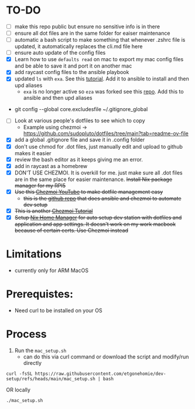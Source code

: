 # TO-DO
- [ ] make this repo public but ensure no sensitive info is in there
- [ ] ensure all dot files are in the same folder for eaiser maintenance
- [ ] automatic a bash script to make something that whenever .zshrc file is updated, it automatically replaces the cli.md file here
- [ ] ensure auto update of the config files
- [X] Learn how to use `defaults read` on mac to export my mac config files and be able to save it and port it on another mac
- [X] add raycast config files to the ansible playbook
- [X] updated `ls` with `exa`. See this [tutorial](https://www.youtube.com/watch?v=M4UAePWHtbs). Add it to ansible to install and then upd aliases
  - `exa` is no longer active so `eza` was forked see this [repo](https://github.com/eza-community/eza). Add this to ansible and then upd aliases
- git config --global core.excludesfile ~/.gitignore_global
- [ ] Look at various people's dotfiles to see which to copy 
  - Example using chezmoi -> https://github.com/sudopluto/dotfiles/tree/main?tab=readme-ov-file
- [X] add a global .gitignore file and save it in .config folder
- [X] don't use chmod for .dot files, just manually edit and upload to github makes it easier
- [X] review the bash editor as it keeps giving me an error.
- [X] add in raycast as a homebrew
- [X] DON'T USE CHEZMOI. It is overkill for me. just make sure all .dot files are in the same place for easier maintenance. ~~Install Nix package manager for my RPI5~~ 
- [X] ~~Use this [Chezmoi YouTube](https://youtu.be/-RkANM9FfTM?si=CoKFs_fzKWlJnxiY) to make dotfile management easy~~
	- ~~this is the [github repo](https://github.com/logandonley/dotfiles) that does ansible and chezmoi to automate dev setup~~
- [X] ~~This is another [Chezmoi Tutorial](https://medium.com/@alfor93/cross-platform-dotfiles-with-chezmoi-nix-brew-and-devpod-0fd478e40ce)~~
- [X] ~~Setup [Nix Home Manager](https://www.youtube.com/watch?v=xXlCcdPz6Vc) for auto setup dev station with dotfiles and application and app settings. It doesn't work on my work macbook because of certain certs. Use Chezmoi instead~~

# Limitations
- currently only for ARM MacOS

# Prerequistes:
- Need curl to be installed on your OS

# Process
1. Run the `mac_setup.sh`
	- can do this via curl command or download the script and modify/run directly
```
curl -fsSL https://raw.githubusercontent.com/etgonehomie/dev-setup/refs/heads/main/mac_setup.sh | bash
```
OR locally
```
./mac_setup.sh
```
